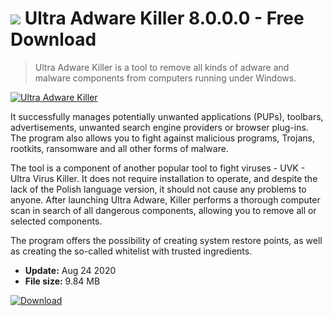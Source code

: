 # ![](https://cdn.softexe.net/static/icon/8/ultra-adware-killer-8362.png) Ultra Adware Killer 8.0.0.0 - Free Download

> Ultra Adware Killer is a tool to remove all kinds of adware and malware components from computers running under Windows.

[![Ultra Adware Killer](https://gallery.dpcdn.pl/imgc/Tools/89401/g_-_420x350_1.5_-_x1d0b22d1-2a55-4d67-ba5a-784a48bca897.png)](https://softexe.net/win/security-privacy/other/ultra-adware-killer:hcfb.html)

It successfully manages potentially unwanted applications (PUPs), toolbars, advertisements, unwanted search engine providers or browser plug-ins. The program also allows you to fight against malicious programs, Trojans, rootkits, ransomware and all other forms of malware.
 
 The tool is a component of another popular tool to fight viruses - UVK - Ultra Virus Killer. It does not require installation to operate, and despite the lack of the Polish language version, it should not cause any problems to anyone. After launching Ultra Adware, Killer performs a thorough computer scan in search of all dangerous components, allowing you to remove all or selected components.
 
 The program offers the possibility of creating system restore points, as well as creating the so-called whitelist with trusted ingredients.


- **Update:** Aug 24 2020
- **File size:** 9.84 MB

[![Download](https://cdn.softexe.net/static/img/download.png)](https://softexe.net/win/security-privacy/other/ultra-adware-killer:hcfb.html)

